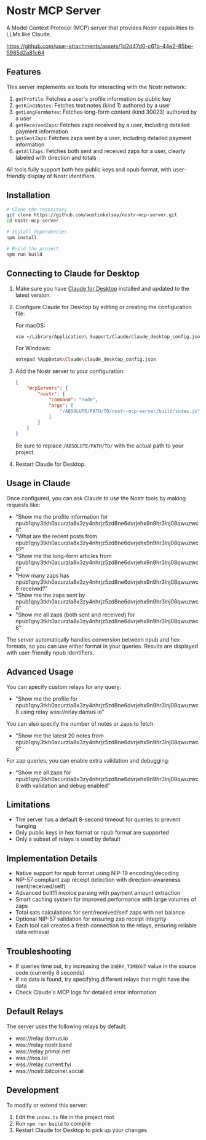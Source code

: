 # Nostr MCP Server

A Model Context Protocol (MCP) server that provides Nostr capabilities to LLMs like Claude.

https://github.com/user-attachments/assets/1d2d47d0-c61b-44e2-85be-5985d2a81c64

## Features

This server implements six tools for interacting with the Nostr network:

1. `getProfile`: Fetches a user's profile information by public key
2. `getKind1Notes`: Fetches text notes (kind 1) authored by a user
3. `getLongFormNotes`: Fetches long-form content (kind 30023) authored by a user
4. `getReceivedZaps`: Fetches zaps received by a user, including detailed payment information
5. `getSentZaps`: Fetches zaps sent by a user, including detailed payment information
6. `getAllZaps`: Fetches both sent and received zaps for a user, clearly labeled with direction and totals

All tools fully support both hex public keys and npub format, with user-friendly display of Nostr identifiers.

## Installation

```bash
# Clone the repository
git clone https://github.com/austinkelsay/nostr-mcp-server.git
cd nostr-mcp-server

# Install dependencies
npm install

# Build the project
npm run build
```

## Connecting to Claude for Desktop

1. Make sure you have [Claude for Desktop](https://claude.ai/desktop) installed and updated to the latest version.

2. Configure Claude for Desktop by editing or creating the configuration file:

   For macOS:
   ```bash
   vim ~/Library/Application\ Support/Claude/claude_desktop_config.json
   ```

   For Windows:
   ```bash
   notepad %AppData%\Claude\claude_desktop_config.json
   ```

3. Add the Nostr server to your configuration:

   ```json
   {
       "mcpServers": {
           "nostr": {
               "command": "node",
               "args": [
                   "/ABSOLUTE/PATH/TO/nostr-mcp-server/build/index.js"
               ]
           }
       }
   }
   ```

   Be sure to replace `/ABSOLUTE/PATH/TO/` with the actual path to your project.

4. Restart Claude for Desktop.

## Usage in Claude

Once configured, you can ask Claude to use the Nostr tools by making requests like:

- "Show me the profile information for npub1qny3tkh0acurzla8x3zy4nhrjz5zd8ne6dvrjehx9n9hr3lnj08qwuzwc8"
- "What are the recent posts from npub1qny3tkh0acurzla8x3zy4nhrjz5zd8ne6dvrjehx9n9hr3lnj08qwuzwc8?"
- "Show me the long-form articles from npub1qny3tkh0acurzla8x3zy4nhrjz5zd8ne6dvrjehx9n9hr3lnj08qwuzwc8"
- "How many zaps has npub1qny3tkh0acurzla8x3zy4nhrjz5zd8ne6dvrjehx9n9hr3lnj08qwuzwc8 received?"
- "Show me the zaps sent by npub1qny3tkh0acurzla8x3zy4nhrjz5zd8ne6dvrjehx9n9hr3lnj08qwuzwc8"
- "Show me all zaps (both sent and received) for npub1qny3tkh0acurzla8x3zy4nhrjz5zd8ne6dvrjehx9n9hr3lnj08qwuzwc8"

The server automatically handles conversion between npub and hex formats, so you can use either format in your queries. Results are displayed with user-friendly npub identifiers.

## Advanced Usage

You can specify custom relays for any query:

- "Show me the profile for npub1qny3tkh0acurzla8x3zy4nhrjz5zd8ne6dvrjehx9n9hr3lnj08qwuzwc8 using relay wss://relay.damus.io"

You can also specify the number of notes or zaps to fetch:

- "Show me the latest 20 notes from npub1qny3tkh0acurzla8x3zy4nhrjz5zd8ne6dvrjehx9n9hr3lnj08qwuzwc8"

For zap queries, you can enable extra validation and debugging:

- "Show me all zaps for npub1qny3tkh0acurzla8x3zy4nhrjz5zd8ne6dvrjehx9n9hr3lnj08qwuzwc8 with validation and debug enabled"

## Limitations

- The server has a default 8-second timeout for queries to prevent hanging
- Only public keys in hex format or npub format are supported
- Only a subset of relays is used by default

## Implementation Details

- Native support for npub format using NIP-19 encoding/decoding
- NIP-57 compliant zap receipt detection with direction-awareness (sent/received/self)
- Advanced bolt11 invoice parsing with payment amount extraction
- Smart caching system for improved performance with large volumes of zaps
- Total sats calculations for sent/received/self zaps with net balance
- Optional NIP-57 validation for ensuring zap receipt integrity
- Each tool call creates a fresh connection to the relays, ensuring reliable data retrieval

## Troubleshooting

- If queries time out, try increasing the `QUERY_TIMEOUT` value in the source code (currently 8 seconds)
- If no data is found, try specifying different relays that might have the data
- Check Claude's MCP logs for detailed error information

## Default Relays

The server uses the following relays by default:
- wss://relay.damus.io
- wss://relay.nostr.band
- wss://relay.primal.net
- wss://nos.lol
- wss://relay.current.fyi
- wss://nostr.bitcoiner.social

## Development

To modify or extend this server:

1. Edit the `index.ts` file in the project root
2. Run `npm run build` to compile
3. Restart Claude for Desktop to pick up your changes 
